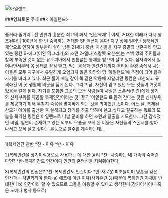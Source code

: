 ![아일랜드](http://movie.phinf.naver.net/20111223_153/1324572813525iGi7j_JPEG/movie_image.jpg)

###영화토론 주제
##< 아일랜드>

****



줄거리:줄거리 : 전 인류가 흥분한 최고의 화제 '인간복제' | 이제, 거대한 미래가 다시 창조된다! | 100년에 한 번 숨막히는 거대한 SF 액션이 온다!
지구 상에 일어난 생태적인 재앙으로 인하여 일부만이 살아 남은 21세기 중반. 자신들을 지구 종말의 생존자라 믿고 있는 링컨 6-에코(이완 맥그리거)와 조던 2-델타(스칼렛 요한슨)는 수백 명의 주민들과 함께 부족한 것이 없는 유토피아에서 빈틈없는 통제를 받으며 살고 있다. 잠자리에서 일어나면서부터 몸 상태를 점검 받고, 먹는 음식과 인간관계까지 격리된 환경 속에서 사는 이들은 모두 지구에서 유일하게 오염되지 않은 희망의 땅 ‘아일랜드’에 추첨이 되어 뽑혀 가기를 바라고 있다.
  최근 들어 매일 같이 똑 같은 악몽에 시달리던 링컨은 제한되고 규격화된 이 곳 생활에 의문을 품게 된다. 그리고 곧, 자신이 믿고 있던 모든 것들이 거짓이었음을 알게 된다. 자기를 포함한 그곳의 모든 사람들이 사실은 스폰서(인간)에게 장기와 신체부위를 제공할 복제인간이라는 것! 결국 ‘아일랜드’로 뽑혀 간다는 것은 신체부위를 제공하기 위해 무참히 죽음을 맞이하게 되는 것을 의미했던 것이다.
  어느 날, 복제된 산모가 아이를 출산한 후 살해되고 장기를 추출 당하며 살고 싶다고 절규하는 동료의 모습을 목격한 링컨은 아일랜드로 떠날 준비를 하던 조던과 탈출을 시도한다. 그간 감춰졌던 비밀, 엄연히 존재하고 있는 외부의 모습을 보게 된 이들은 자신들의 스폰서를 찾아 나서고 오직 살고 싶다는 본능으로 탈주를 계속하는데...


****

1)복제인간 찬반
*찬 - 이유
*반 - 이유

2)복제인간을 장기이식용으로 사용하는 데 대한 윤리
*찬- 사랑하는 내 가족이 죽어간다면?
*반-복제인간도 인간이다 인간의 존엄성을 지켜줘야한다

3)복제인간의 인권은?
*찬-복제인간도 인간이다
*반-새로운 피조물이며 영혼을 갖은 인간과는 차별화되야 한다-a) 애초에 이런 이유(사회혼란 등)때문에 복제인간 자체를 반대한다
b) 인간이라 할 수 없으므로 그들을 이용할 수 있다고 생각한다(장기이식이나 혹은 노예나 병사 등으로)


